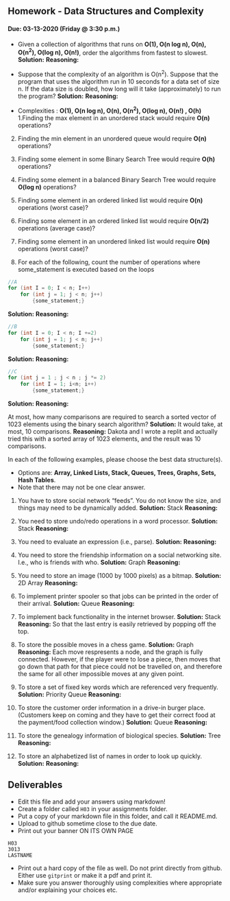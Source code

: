 ## Homework - Data Structures and Complexity
#### Due: 03-13-2020 (Friday @ 3:30 p.m.)

- Given a collection of algorithms that runs on **O(1), O(n log n), O(n), O(n<sup>2</sup>), O(log n), O(n!)**, order the algorithms from fastest to slowest.
**Solution:**
**Reasoning:** 

- Suppose that the complexity of an algorithm is O(n<sup>2</sup>). Suppose that the program that uses the algorithm run in 10 seconds for a data set of size n. If the data size is doubled, how long will it take (approximately) to run the program?
**Solution:**
**Reasoning:** 



- Complexities : **O(1), O(n log n), O(n), O(n<sup>2</sup>), O(log n), O(n!) , O(h)**
1.Finding the max element in an unordered stack would require **O(n)** operations?
2. Finding the min element in an unordered queue would require **O(n)** operations?
3. Finding some element in some Binary Search Tree would require **O(h)** operations?
4. Finding some element in a balanced Binary Search Tree would require **O(log n)** operations?
5. Finding some element in an ordered linked list would require **O(n)** operations (worst case)?
6. Finding some element in an ordered linked list would require **O(n/2)** operations (average case)?
7. Finding some element in an unordered linked list would require **O(n)** operations (worst case)?


8. For each of the following, count the number of operations where some_statement is executed based on the loops

```cpp
//A
for (int I = 0; I < n; I++)
    for (int j = 1; j < n; j++)
        {some_statement;}
```
**Solution:**
**Reasoning:** 


```cpp
//B
for (int I = 0; I < n; I +=2)
    for (int j = 1; j < n; j++)
        {some_statement;}
```
**Solution:**
**Reasoning:** 


```cpp
//C
for (int j = 1 ; j < n ; j *= 2)
    for (int I = 1; i<n; i++)
        {some_statement;} 
```
**Solution:**
**Reasoning:** 


At most, how many comparisons are required to search a sorted vector of 1023 elements using the binary
search algorithm?
**Solution:** It would take, at most, 10 comparisons. 
**Reasoning:** Dakota and I wrote a replit and actually tried this with a sorted array of 1023 elements, and the result was 10 comparisons.

In each of the following examples, please choose the best data structure(s).
- Options are: **Array, Linked Lists, Stack, Queues, Trees, Graphs, Sets, Hash Tables**. 
- Note that there may not be one clear answer.

1. You have to store social network “feeds”. You do not know the size, and things may need to be dynamically added.
**Solution:** Stack
**Reasoning:**

2. You need to store undo/redo operations in a word processor.
**Solution:** Stack
**Reasoning:**

3. You need to evaluate an expression (i.e., parse).
**Solution:** 
**Reasoning:**

4. You need to store the friendship information on a social networking site. I.e., who is friends with who.
**Solution:** Graph
**Reasoning:**

5. You need to store an image (1000 by 1000 pixels) as a bitmap.
**Solution:** 2D Array
**Reasoning:**

6. To implement printer spooler so that jobs can be printed in the order of their arrival.
**Solution:** Queue
**Reasoning:**

7. To implement back functionality in the internet browser.
**Solution:** Stack
**Reasoning:** So that the last entry is easily retrieved by popping off the top.

8. To store the possible moves in a chess game.
**Solution:** Graph
**Reasoning:** Each move respresents a node, and the graph is fully connected. However, if the player were to lose a piece, then moves that go down that path for that piece could not be travelled on, and therefore the same for all other impossible moves at any given point.

9. To store a set of fixed key words which are referenced very frequently.
**Solution:** Priority Queue
**Reasoning:**

10. To store the customer order information in a drive-in burger place. (Customers keep on coming and they have to get their correct food at the payment/food collection window.)
**Solution:** Queue
**Reasoning:**

11. To store the genealogy information of biological species.
**Solution:** Tree
**Reasoning:**

12. To store an alphabetized list of names in order to look up quickly.
**Solution:** 
**Reasoning:**



## Deliverables

- Edit this file and add your answers using markdown!
- Create a folder called `H03` in your assignments folder.
- Put a copy of your markdown file in this folder, and call it README.md.
- Upload to github sometime close to the due date.
- Print out your banner ON ITS OWN PAGE

```
H03
3013
LASTNAME
```

- Print out a hard copy of the file as well. Do not print directly from github. Either use `gitprint` or make it a pdf and print it.
- Make sure you answer thoroughly using complexities where appropriate and/or explaining your choices etc.
